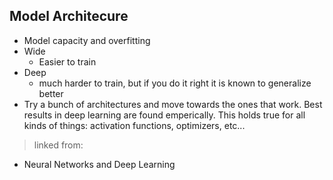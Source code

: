## Model Architecure

- Model capacity and overfitting
- Wide
	- Easier to train
- Deep
	- much harder to train, but if you do it right it is known to generalize better
- Try a bunch of architectures and move towards the ones that work. Best results in deep learning are found emperically. This holds true for all kinds of things: activation functions, optimizers, etc...

> linked from:
- Neural Networks and Deep Learning